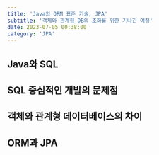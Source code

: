 ```yaml
---
title: 'Java의 ORM 표준 기술, JPA'
subtitle: '객체와 관계형 DB의 조화를 위한 기나긴 여정'
date: 2023-07-05 00:38:00
category: 'JPA'
---
```


## Java와 SQL

## SQL 중심적인 개발의 문제점

## 객체와 관계형 데이터베이스의 차이

## ORM과 JPA
